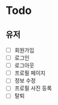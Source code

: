 # Todo
## 유저
  - [ ] 회원가입
  - [ ] 로그인
  - [ ] 로그아웃
  - [ ] 프로필 페이지
  - [ ] 정보 수정
  - [ ] 프로필 사진 등록
  - [ ] 탈퇴
